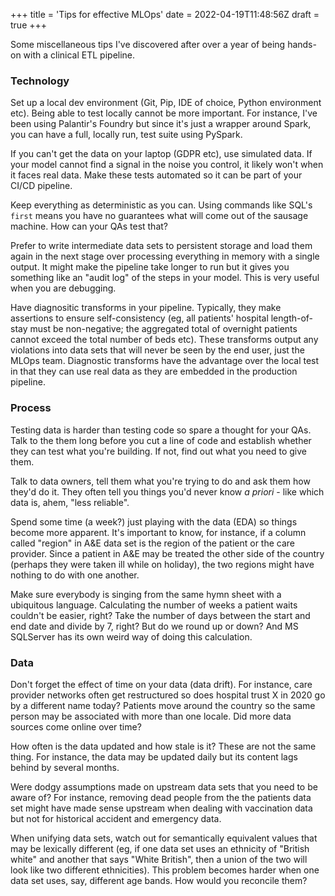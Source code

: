 +++
title = 'Tips for effective MLOps'
date = 2022-04-19T11:48:56Z
draft = true
+++

Some miscellaneous tips I've discovered after over a year of being hands-on with a clinical ETL pipeline.

### Technology

Set up a local dev environment (Git, Pip, IDE of choice, Python environment etc). Being able to test locally cannot be more important. For instance, I've been using Palantir's Foundry but since it's just a wrapper around Spark, you can have a full, locally run, test suite using PySpark.

If you can't get the data on your laptop (GDPR etc), use simulated data. If your model cannot find a signal in the noise you control, it likely won't when it faces real data. Make these tests automated so it can be part of your CI/CD pipeline.

Keep everything as deterministic as you can. Using commands like SQL's `first` means you have no guarantees what will come out of the sausage machine. How can your QAs test that?

Prefer to write intermediate data sets to persistent storage and load them again in the next stage over processing everything in memory with a single output. It might make the pipeline take longer to run but it gives you something like an "audit log" of the steps in your model. This is very useful when you are debugging.

Have diagnositic transforms in your pipeline. Typically, they make assertions to ensure self-consistency (eg, all patients' hospital length-of-stay must be non-negative; the aggregated total of overnight patients cannot exceed the total number of beds etc). These transforms output any violations into data sets that will never be seen by the end user, just the MLOps team. Diagnostic transforms have the advantage over the local test in that they can use real data as they are embedded in the production pipeline.

### Process

Testing data is harder than testing code so spare a thought for your QAs. Talk to the them long before you cut a line of code and establish whether they can test what you're building. If not, find out what you need to give them.

Talk to data owners, tell them what you're trying to do and ask them how they'd do it. They often tell you things you'd never know *a priori* - like which data is, ahem, "less reliable". 

Spend some time (a week?) just playing with the data (EDA) so things become more apparent. It's important to know, for instance, if a column called "region" in A&E data set is the region of the patient or the care provider. Since a patient in A&E may be treated the other side of the country (perhaps they were taken ill while on holiday), the two regions might have nothing to do with one another.

Make sure everybody is singing from the same hymn sheet with a ubiquitous language. Calculating the number of weeks a patient waits couldn't be easier, right? Take the number of days between the start and end date and divide by 7, right? But do we round up or down? And MS SQLServer has its own weird way of doing this calculation.

### Data

Don't forget the effect of time on your data (data drift). For instance, care provider networks often get restructured so does hospital trust X in 2020 go by a different name today? Patients move around the country so the same person may be associated with more than one locale. Did more data sources come online over time?

How often is the data updated and how stale is it? These are not the same thing. For instance, the data may be updated daily but its content lags behind by several months.

Were dodgy assumptions made on upstream data sets that you need to be aware of? For instance, removing dead people from the the patients data set might have made sense upstream when dealing with vaccination data but not for historical accident and emergency data.

When unifying data sets, watch out for semantically equivalent values that may be lexically different (eg, if one data set uses an ethnicity of "British white" and another that says "White British", then a union of the two will look like two different ethnicities). This problem becomes harder when one data set uses, say, different age bands. How would you reconcile them?

